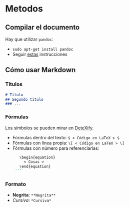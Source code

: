 # Metodos

## Compilar el documento

Hay que utilizar `pandoc`:

- `sudo apt-get install pandoc`
- Seguir [estas](http://pandoc.org/installing.html#linux) instrucciones

## Cómo usar Markdown

### Títulos
```md
# Título
## Segundo título
### ...
```

### Fórmulas

Los símbolos se pueden mirar en [DeteXify](http://detexify.kirelabs.org/classify.html).
- Fórmulas dentro del texto: `$ < Código en LaTeX > $`
- Fórmulas con linea propia: `\[ < Código en LaTeX > \]`
- Fórmulas con número para referenciarlas: 
     ```md 
        \begin{equation}
          < Cosas >
        \end{equation}
      ```
### Formato

 - **Negrita**: `**Negrita**`
 - *Cursiva*: `*Cursiva*`
